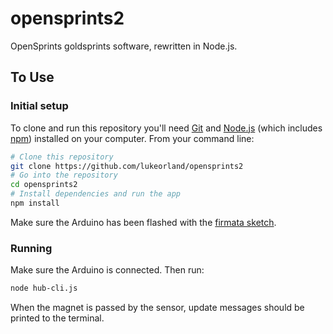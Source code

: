 # opensprints2

OpenSprints goldsprints software, rewritten in Node.js.

## To Use

### Initial setup

To clone and run this repository you'll need [Git](https://git-scm.com) and
[Node.js](https://nodejs.org/en/download/) (which includes
[npm](http://npmjs.com)) installed on your computer. From your command line:

```sh
# Clone this repository
git clone https://github.com/lukeorland/opensprints2
# Go into the repository
cd opensprints2
# Install dependencies and run the app
npm install
```

Make sure the Arduino has been flashed with the
[firmata sketch](https://github.com/rwaldron/johnny-five/wiki/Getting-Started#trouble-shooting).

### Running

Make sure the Arduino is connected. Then run:

```sh
node hub-cli.js
```

When the magnet is passed by the sensor, update messages should be printed to
the terminal.
